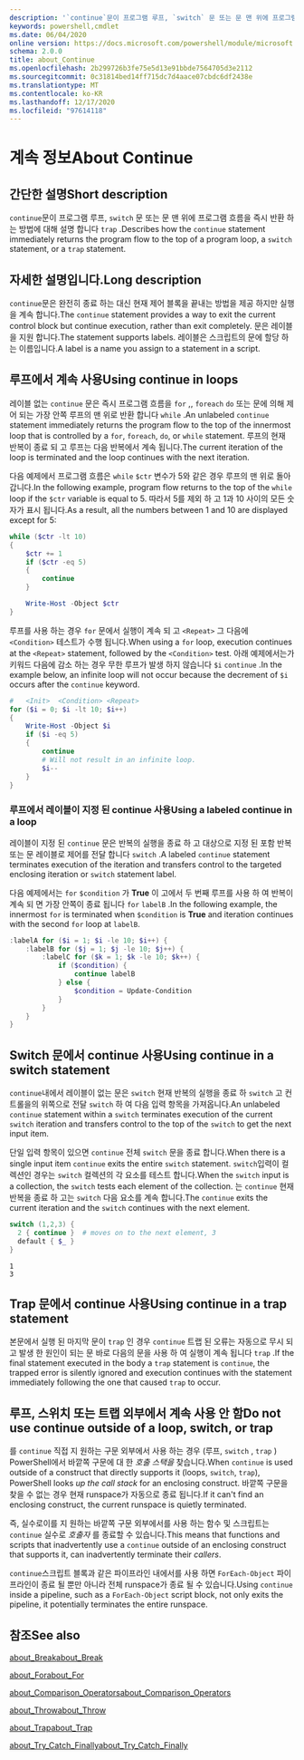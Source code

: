 ```yaml
---
description: '`continue`문이 프로그램 루프, `switch` 문 또는 문 맨 위에 프로그램 흐름을 즉시 반환 하는 방법에 대해 설명 합니다 `trap` .'
keywords: powershell,cmdlet
ms.date: 06/04/2020
online version: https://docs.microsoft.com/powershell/module/microsoft.powershell.core/about/about_continue?view=powershell-7.1&WT.mc_id=ps-gethelp
schema: 2.0.0
title: about_Continue
ms.openlocfilehash: 2b299726b3fe75e5d13e91bbde7564705d3e2112
ms.sourcegitcommit: 0c31814bed14ff715dc7d4aace07cbdc6df2438e
ms.translationtype: MT
ms.contentlocale: ko-KR
ms.lasthandoff: 12/17/2020
ms.locfileid: "97614118"
---
```

# <a name="about-continue"></a><span data-ttu-id="f703e-104">계속 정보</span><span class="sxs-lookup"><span data-stu-id="f703e-104">About Continue</span></span>

## <a name="short-description"></a><span data-ttu-id="f703e-105">간단한 설명</span><span class="sxs-lookup"><span data-stu-id="f703e-105">Short description</span></span>

<span data-ttu-id="f703e-106">`continue`문이 프로그램 루프, `switch` 문 또는 문 맨 위에 프로그램 흐름을 즉시 반환 하는 방법에 대해 설명 합니다 `trap` .</span><span class="sxs-lookup"><span data-stu-id="f703e-106">Describes how the `continue` statement immediately returns the program flow to the top of a program loop, a `switch` statement, or a `trap` statement.</span></span>

## <a name="long-description"></a><span data-ttu-id="f703e-107">자세한 설명입니다.</span><span class="sxs-lookup"><span data-stu-id="f703e-107">Long description</span></span>

<span data-ttu-id="f703e-108">`continue`문은 완전히 종료 하는 대신 현재 제어 블록을 끝내는 방법을 제공 하지만 실행을 계속 합니다.</span><span class="sxs-lookup"><span data-stu-id="f703e-108">The `continue` statement provides a way to exit the current control block but continue execution, rather than exit completely.</span></span> <span data-ttu-id="f703e-109">문은 레이블을 지원 합니다.</span><span class="sxs-lookup"><span data-stu-id="f703e-109">The statement supports labels.</span></span>
<span data-ttu-id="f703e-110">레이블은 스크립트의 문에 할당 하는 이름입니다.</span><span class="sxs-lookup"><span data-stu-id="f703e-110">A label is a name you assign to a statement in a script.</span></span>

## <a name="using-continue-in-loops"></a><span data-ttu-id="f703e-111">루프에서 계속 사용</span><span class="sxs-lookup"><span data-stu-id="f703e-111">Using continue in loops</span></span>

<span data-ttu-id="f703e-112">레이블 없는 `continue` 문은 즉시 프로그램 흐름을 `for` ,, `foreach` `do` 또는 문에 의해 제어 되는 가장 안쪽 루프의 맨 위로 반환 합니다 `while` .</span><span class="sxs-lookup"><span data-stu-id="f703e-112">An unlabeled `continue` statement immediately returns the program flow to the top of the innermost loop that is controlled by a `for`, `foreach`, `do`, or `while` statement.</span></span> <span data-ttu-id="f703e-113">루프의 현재 반복이 종료 되 고 루프는 다음 반복에서 계속 됩니다.</span><span class="sxs-lookup"><span data-stu-id="f703e-113">The current iteration of the loop is terminated and the loop continues with the next iteration.</span></span>

<span data-ttu-id="f703e-114">다음 예제에서 프로그램 흐름은 `while` `$ctr` 변수가 5와 같은 경우 루프의 맨 위로 돌아갑니다.</span><span class="sxs-lookup"><span data-stu-id="f703e-114">In the following example, program flow returns to the top of the `while` loop if the `$ctr` variable is equal to 5.</span></span> <span data-ttu-id="f703e-115">따라서 5를 제외 하 고 1과 10 사이의 모든 숫자가 표시 됩니다.</span><span class="sxs-lookup"><span data-stu-id="f703e-115">As a result, all the numbers between 1 and 10 are displayed except for 5:</span></span>

```powershell
while ($ctr -lt 10)
{
    $ctr += 1
    if ($ctr -eq 5)
    {
        continue
    }

    Write-Host -Object $ctr
}
```

<span data-ttu-id="f703e-116">루프를 사용 하는 경우 `for` 문에서 실행이 계속 되 고 `<Repeat>` 그 다음에 `<Condition>` 테스트가 수행 됩니다.</span><span class="sxs-lookup"><span data-stu-id="f703e-116">When using a `for` loop, execution continues at the `<Repeat>` statement, followed by the `<Condition>` test.</span></span> <span data-ttu-id="f703e-117">아래 예제에서는가 키워드 다음에 감소 하는 경우 무한 루프가 발생 하지 않습니다 `$i` `continue` .</span><span class="sxs-lookup"><span data-stu-id="f703e-117">In the example below, an infinite loop will not occur because the decrement of `$i` occurs after the `continue` keyword.</span></span>

```powershell
#   <Init>  <Condition> <Repeat>
for ($i = 0; $i -lt 10; $i++)
{
    Write-Host -Object $i
    if ($i -eq 5)
    {
        continue
        # Will not result in an infinite loop.
        $i--
    }
}
```

### <a name="using-a-labeled-continue-in-a-loop"></a><span data-ttu-id="f703e-118">루프에서 레이블이 지정 된 continue 사용</span><span class="sxs-lookup"><span data-stu-id="f703e-118">Using a labeled continue in a loop</span></span>

<span data-ttu-id="f703e-119">레이블이 지정 된 `continue` 문은 반복의 실행을 종료 하 고 대상으로 지정 된 포함 반복 또는 문 레이블로 제어를 전달 합니다 `switch` .</span><span class="sxs-lookup"><span data-stu-id="f703e-119">A labeled `continue` statement terminates execution of the iteration and transfers control to the targeted enclosing iteration or `switch` statement label.</span></span>

<span data-ttu-id="f703e-120">다음 예제에서는 `for` `$condition` 가 **True** 이 고에서 두 번째 루프를 사용 하 여 반복이 계속 되 면 가장 안쪽이 종료 됩니다 `for` `labelB` .</span><span class="sxs-lookup"><span data-stu-id="f703e-120">In the following example, the innermost `for` is terminated when `$condition` is **True** and iteration continues with the second `for` loop at `labelB`.</span></span>

```powershell
:labelA for ($i = 1; $i -le 10; $i++) {
    :labelB for ($j = 1; $j -le 10; $j++) {
        :labelC for ($k = 1; $k -le 10; $k++) {
            if ($condition) {
                continue labelB
            } else {
                $condition = Update-Condition
            }
        }
    }
}
```

## <a name="using-continue-in-a-switch-statement"></a><span data-ttu-id="f703e-121">Switch 문에서 continue 사용</span><span class="sxs-lookup"><span data-stu-id="f703e-121">Using continue in a switch statement</span></span>

<span data-ttu-id="f703e-122">`continue`내에서 레이블이 없는 문은 `switch` 현재 반복의 실행을 종료 하 `switch` 고 컨트롤을의 위쪽으로 전달 `switch` 하 여 다음 입력 항목을 가져옵니다.</span><span class="sxs-lookup"><span data-stu-id="f703e-122">An unlabeled `continue` statement within a `switch` terminates execution of the current `switch` iteration and transfers control to the top of the `switch` to get the next input item.</span></span>

<span data-ttu-id="f703e-123">단일 입력 항목이 있으면 `continue` 전체 `switch` 문을 종료 합니다.</span><span class="sxs-lookup"><span data-stu-id="f703e-123">When there is a single input item `continue` exits the entire `switch` statement.</span></span>
<span data-ttu-id="f703e-124">`switch`입력이 컬렉션인 경우는 `switch` 컬렉션의 각 요소를 테스트 합니다.</span><span class="sxs-lookup"><span data-stu-id="f703e-124">When the `switch` input is a collection, the `switch` tests each element of the collection.</span></span> <span data-ttu-id="f703e-125">는 `continue` 현재 반복을 종료 하 고는 `switch` 다음 요소를 계속 합니다.</span><span class="sxs-lookup"><span data-stu-id="f703e-125">The `continue` exits the current iteration and the `switch` continues with the next element.</span></span>

```powershell
switch (1,2,3) {
  2 { continue }  # moves on to the next element, 3
  default { $_ }
}
```

```Output
1
3
```

## <a name="using-continue-in-a-trap-statement"></a><span data-ttu-id="f703e-126">Trap 문에서 continue 사용</span><span class="sxs-lookup"><span data-stu-id="f703e-126">Using continue in a trap statement</span></span>

<span data-ttu-id="f703e-127">본문에서 실행 된 마지막 문이 `trap` 인 경우 `continue` 트랩 된 오류는 자동으로 무시 되 고 발생 한 원인이 되는 문 바로 다음의 문을 사용 하 여 실행이 계속 됩니다 `trap` .</span><span class="sxs-lookup"><span data-stu-id="f703e-127">If the final statement executed in the body a `trap` statement is `continue`, the trapped error is silently ignored and execution continues with the statement immediately following the one that caused `trap` to occur.</span></span>

## <a name="do-not-use-continue-outside-of-a-loop-switch-or-trap"></a><span data-ttu-id="f703e-128">루프, 스위치 또는 트랩 외부에서 계속 사용 안 함</span><span class="sxs-lookup"><span data-stu-id="f703e-128">Do not use continue outside of a loop, switch, or trap</span></span>

<span data-ttu-id="f703e-129">를 `continue` 직접 지 원하는 구문 외부에서 사용 하는 경우 (루프, `switch` , `trap` ) PowerShell에서 바깥쪽 구문에 대 한 _호출 스택을_ 찾습니다.</span><span class="sxs-lookup"><span data-stu-id="f703e-129">When `continue` is used outside of a construct that directly supports it (loops, `switch`, `trap`), PowerShell looks _up the call stack_ for an enclosing construct.</span></span> <span data-ttu-id="f703e-130">바깥쪽 구문을 찾을 수 없는 경우 현재 runspace가 자동으로 종료 됩니다.</span><span class="sxs-lookup"><span data-stu-id="f703e-130">If it can't find an enclosing construct, the current runspace is quietly terminated.</span></span>

<span data-ttu-id="f703e-131">즉, 실수로이를 지 원하는 바깥쪽 구문 외부에서를 사용 하는 함수 및 스크립트는 `continue` 실수로 _호출자_ 를 종료할 수 있습니다.</span><span class="sxs-lookup"><span data-stu-id="f703e-131">This means that functions and scripts that inadvertently use a `continue` outside of an enclosing construct that supports it, can inadvertently terminate their _callers_.</span></span>

<span data-ttu-id="f703e-132">`continue`스크립트 블록과 같은 파이프라인 내에서를 사용 하면 `ForEach-Object` 파이프라인이 종료 될 뿐만 아니라 전체 runspace가 종료 될 수 있습니다.</span><span class="sxs-lookup"><span data-stu-id="f703e-132">Using `continue` inside a pipeline, such as a `ForEach-Object` script block, not only exits the pipeline, it potentially terminates the entire runspace.</span></span>

## <a name="see-also"></a><span data-ttu-id="f703e-133">참조</span><span class="sxs-lookup"><span data-stu-id="f703e-133">See also</span></span>

[<span data-ttu-id="f703e-134">about_Break</span><span class="sxs-lookup"><span data-stu-id="f703e-134">about_Break</span></span>](about_Break.md)

[<span data-ttu-id="f703e-135">about_For</span><span class="sxs-lookup"><span data-stu-id="f703e-135">about_For</span></span>](about_For.md)

[<span data-ttu-id="f703e-136">about_Comparison_Operators</span><span class="sxs-lookup"><span data-stu-id="f703e-136">about_Comparison_Operators</span></span>](about_Comparison_Operators.md)

[<span data-ttu-id="f703e-137">about_Throw</span><span class="sxs-lookup"><span data-stu-id="f703e-137">about_Throw</span></span>](about_Throw.md)

[<span data-ttu-id="f703e-138">about_Trap</span><span class="sxs-lookup"><span data-stu-id="f703e-138">about_Trap</span></span>](about_Trap.md)

[<span data-ttu-id="f703e-139">about_Try_Catch_Finally</span><span class="sxs-lookup"><span data-stu-id="f703e-139">about_Try_Catch_Finally</span></span>](about_Try_Catch_Finally.md)
